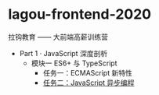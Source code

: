 # lagou-frontend-2020

拉钩教育 —— 大前端高薪训练营

- Part 1 · JavaScript 深度剖析
  - 模块一 ES6+ 与 TypeScript
    - 任务一：ECMAScript 新特性
    - [任务二：JavaScript 异步编程](https://github.com/soonespresso/lagou-frontend-2020/tree/async)
